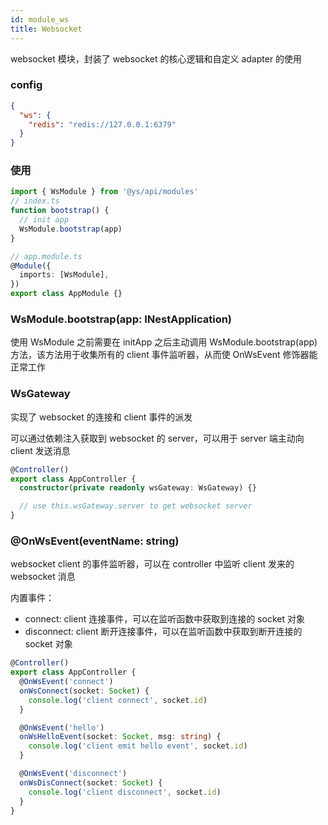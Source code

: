 ```yaml
---
id: module_ws
title: Websocket
---
```


websocket 模块，封装了 websocket 的核心逻辑和自定义 adapter 的使用

### config

```json
{
  "ws": {
    "redis": "redis://127.0.0.1:6379"
  }
}
```

### 使用

```typescript
import { WsModule } from '@ys/api/modules'
// index.ts
function bootstrap() {
  // init app
  WsModule.bootstrap(app)
}

// app.module.ts
@Module({
  imports: [WsModule],
})
export class AppModule {}
```

### WsModule.bootstrap(app: INestApplication)

使用 WsModule 之前需要在 initApp 之后主动调用 WsModule.bootstrap(app) 方法，该方法用于收集所有的 client 事件监听器，从而使 OnWsEvent 修饰器能正常工作

### WsGateway

实现了 websocket 的连接和 client 事件的派发

可以通过依赖注入获取到 websocket 的 server，可以用于 server 端主动向 client 发送消息

```typescript
@Controller()
export class AppController {
  constructor(private readonly wsGateway: WsGateway) {}

  // use this.wsGateway.server to get websocket server
}
```

### @OnWsEvent(eventName: string)

websocket client 的事件监听器，可以在 controller 中监听 client 发来的 websocket 消息

内置事件：

- connect: client 连接事件，可以在监听函数中获取到连接的 socket 对象
- disconnect: client 断开连接事件，可以在监听函数中获取到断开连接的 socket 对象

```typescript
@Controller()
export class AppController {
  @OnWsEvent('connect')
  onWsConnect(socket: Socket) {
    console.log('client connect', socket.id)
  }

  @OnWsEvent('hello')
  onWsHelloEvent(socket: Socket, msg: string) {
    console.log('client emit hello event', socket.id)
  }

  @OnWsEvent('disconnect')
  onWsDisConnect(socket: Socket) {
    console.log('client disconnect', socket.id)
  }
}
```
